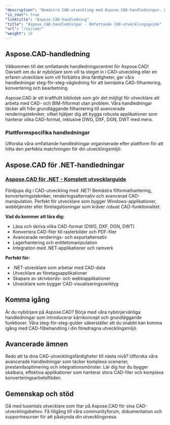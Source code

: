 ```yaml
---
"description": "Bemästra CAD-utveckling med Aspose.CAD-handledningar. Lär dig skapa, konvertera och manipulera CAD-filer på olika plattformar och i olika format med hjälp av omfattande guider och exempel."
"is_root": true
"linktitle": "Aspose.CAD-handledning"
"title": "Aspose.CAD-handledningar - Omfattande CAD-utvecklingsguide"
"url": "/sv/cad/"
"weight": 10
---
```


## Aspose.CAD-handledning

Välkommen till det omfattande handledningscentret för Aspose.CAD! Oavsett om du är nybörjare som vill ta steget in i CAD-utveckling eller en erfaren utvecklare som vill förbättra dina färdigheter, ger våra handledningar steg-för-steg-vägledning för att bemästra CAD-filhantering, konvertering och bearbetning.

Aspose.CAD är ett kraftfullt bibliotek som gör det möjligt för utvecklare att arbeta med CAD- och BIM-filformat utan problem. Våra handledningar täcker allt från grundläggande filhantering till avancerade renderingstekniker, vilket hjälper dig att bygga robusta applikationer som hanterar olika CAD-format, inklusive DWG, DXF, DGN, DWT med mera.

### Plattformspecifika handledningar

Utforska våra omfattande handledningar organiserade efter plattform för att hitta den perfekta matchningen för din utvecklingsmiljö:

## Aspose.CAD för .NET-handledningar
### [Aspose.CAD för .NET - Komplett utvecklarguide](./net/)
Fördjupa dig i CAD-utveckling med .NET! Bemästra filformathantering, konverteringstekniker, renderingsalternativ och avancerad CAD-manipulation. Perfekt för utvecklare som bygger Windows-applikationer, webbtjänster eller företagslösningar som kräver robust CAD-funktionalitet.

**Vad du kommer att lära dig:**
- Läsa och skriva olika CAD-format (DWG, DXF, DGN, DWT)
- Konvertera CAD-filer till rasterbilder och PDF-filer  
- Avancerade renderings- och exportalternativ
- Lagerhantering och entitetsmanipulation
- Integration med .NET-applikationer och ramverk

**Perfekt för:**
- .NET-utvecklare som arbetar med CAD-data
- Utvecklare av företagsapplikationer
- Skapare av skrivbords- och webbapplikationer
- Utvecklare som bygger CAD-visualiseringsverktyg


## Komma igång

Är du nybörjare på Aspose.CAD? Börja med våra nybörjarvänliga handledningar som introducerar kärnkoncept och grundläggande funktioner. Våra steg-för-steg-guider säkerställer att du snabbt kan komma igång med CAD-filbehandling i din föredragna utvecklingsmiljö.

## Avancerade ämnen

Redo att ta dina CAD-utvecklingsfärdigheter till nästa nivå? Utforska våra avancerade handledningar som täcker komplexa scenarier, prestandaoptimering och integrationsmönster. Lär dig hur du bygger skalbara, effektiva applikationer som hanterar stora CAD-filer och komplexa konverteringsarbetsflöden.

## Gemenskap och stöd

Gå med tusentals utvecklare som litar på Aspose.CAD för sina CAD-utvecklingsbehov. Få tillgång till våra communityforum, dokumentation och supportresurser för att påskynda din utvecklingsresa.